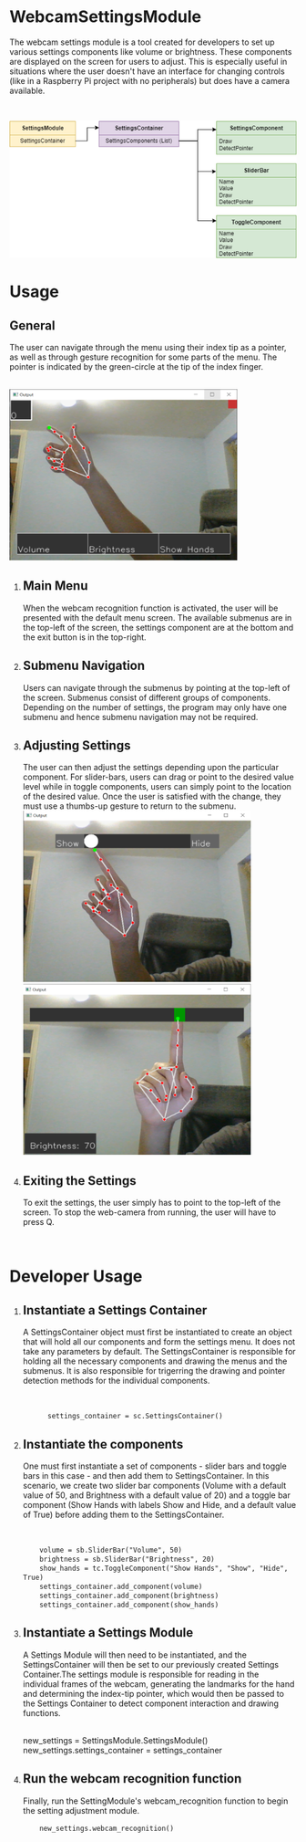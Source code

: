 # WebcamSettingsModule
<p> The webcam settings module is a tool created for developers to set up various settings components like volume or brightness. These components are displayed on the screen for users to adjust. This is especially useful in situations where the user doesn't have an interface for changing controls (like in a Raspberry Pi project with no peripherals) but does have a camera available. </p>
</br>

![Structure](images/Structure.drawio.png)

<h1> Usage </h1>
<h2> General </h2>
<p>The user can navigate through the menu using their index tip as a pointer, as well as through gesture recognition for some parts of the menu. The pointer is indicated by the green-circle at the tip of the index finger.</p>
</br>

<img src="images/MenuScreen.png" width="400" height="300">

<ol>
 <li> 
  <h2> Main Menu </h2>
  <p> When the webcam recognition function is activated, the user will be presented with the default menu screen. The available submenus are in the top-left of the screen, the settings component are at the bottom and the exit button is in the top-right.</p> 
 </li>

  <li> 
   <h2> Submenu Navigation </h2>
   <p> Users can navigate through the submenus by pointing at the top-left of the screen. Submenus consist of different groups of components. Depending on the number of settings, the program may only have one submenu and hence submenu navigation may not be required. </p>
 </li>
 
  <li> 
   <h2> Adjusting Settings </h2>
   <p> The user can then adjust the settings depending upon the particular component. For slider-bars, users can drag or point to the desired value level while in toggle components, users can simply point to the location of the desired value. Once the user is satisfied with the change, they must use a thumbs-up gesture to return to the submenu.
 </br>
 
 <img src="images/ToggleComponent.png" width="400" height="300">
<img src="images/SliderBarComponent.png" width="400" height="300">

 </li>
 
  <li>
   <h2> Exiting the Settings </h2>
   <p> To exit the settings, the user simply has to point to the top-left of the screen. To stop the web-camera from running, the user will have to press Q.</p>
 </li>
  
</ol>
</br>

<h1> Developer Usage </h1>
<ol>
 <li>
  <h2> Instantiate a Settings Container</h2>
  <p> A SettingsContainer object must first be instantiated to create an object that will hold all our components and form the settings menu. It does not take any parameters by default. The SettingsContainer is responsible for holding all the necessary components and drawing the menus and the submenus. It is also responsible for trigerring the drawing and pointer detection methods for the individual components.</p>
  </br> 
  
          settings_container = sc.SettingsContainer()

 </li>
 
  <li>
  <h2> Instantiate the components</h2>
  <p> One must first instantiate a set of components - slider bars and toggle bars in this case - and then add them to SettingsContainer. In this scenario, we create two slider bar components (Volume with a default value of 50, and Brightness with a default value of 20) and a toggle bar component (Show Hands with labels Show and Hide, and a default value of True) before adding them to the SettingsContainer.</p>
  </br> 
  
        volume = sb.SliderBar("Volume", 50)
        brightness = sb.SliderBar("Brightness", 20)
        show_hands = tc.ToggleComponent("Show Hands", "Show", "Hide", True)
        settings_container.add_component(volume)
        settings_container.add_component(brightness)
        settings_container.add_component(show_hands) 
        
  </li>
 
 
  <li>
  <h2> Instantiate a Settings Module</h2>
  <p> A Settings Module will then need to be instantiated, and the SettingsContainer will then be set to our previously created Settings Container.The settings module is responsible for reading in the individual frames of the webcam, generating the landmarks for the hand and determining the index-tip pointer, which would then be passed to the Settings Container to detect component interaction and drawing functions.</p>
  </br> 
        new_settings = SettingsModule.SettingsModule()
        new_settings.settings_container = settings_container
 </li>
 
 <li>
 <h2> Run the webcam recognition function </h2>
 <p> Finally, run the SettingModule's webcam_recognition function to begin the setting adjustment module.</p>
 
        new_settings.webcam_recognition()
 </li>
 
 



